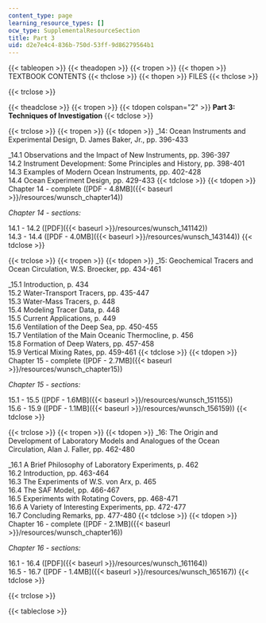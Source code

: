 ```yaml
---
content_type: page
learning_resource_types: []
ocw_type: SupplementalResourceSection
title: Part 3
uid: d2e7e4c4-836b-750d-53ff-9d86279564b1
---
```


{{< tableopen >}}
{{< theadopen >}}
{{< tropen >}}
{{< thopen >}}
TEXTBOOK CONTENTS
{{< thclose >}}
{{< thopen >}}
FILES
{{< thclose >}}

{{< trclose >}}

{{< theadclose >}}
{{< tropen >}}
{{< tdopen colspan="2" >}}
**Part 3: Techniques of Investigation**
{{< tdclose >}}

{{< trclose >}}
{{< tropen >}}
{{< tdopen >}}
_14: Ocean Instruments and Experimental Design, D. James Baker, Jr., pp. 396-433  
  
_14.1 Observations and the Impact of New Instruments, pp. 396-397  
14.2 Instrument Development: Some Principles and History, pp. 398-401  
14.3 Examples of Modern Ocean Instruments, pp. 402-428  
14.4 Ocean Experiment Design, pp. 429-433
{{< tdclose >}}
{{< tdopen >}}
Chapter 14 - complete ([PDF - 4.8MB]({{< baseurl >}}/resources/wunsch_chapter14))  
  
_Chapter 14 - sections:_  
  
14.1 - 14.2 ([PDF]({{< baseurl >}}/resources/wunsch_141142))  
14.3 - 14.4 ([PDF - 4.0MB]({{< baseurl >}}/resources/wunsch_143144))
{{< tdclose >}}

{{< trclose >}}
{{< tropen >}}
{{< tdopen >}}
_15: Geochemical Tracers and Ocean Circulation, W.S. Broecker, pp. 434-461  
  
_15.1 Introduction, p. 434  
15.2 Water-Transport Tracers, pp. 435-447  
15.3 Water-Mass Tracers, p. 448  
15.4 Modeling Tracer Data, p. 448  
15.5 Current Applications, p. 449  
15.6 Ventilation of the Deep Sea, pp. 450-455  
15.7 Ventilation of the Main Oceanic Thermocline, p. 456  
15.8 Formation of Deep Waters, pp. 457-458  
15.9 Vertical Mixing Rates, pp. 459-461
{{< tdclose >}}
{{< tdopen >}}
Chapter 15 - complete ([PDF - 2.7MB]({{< baseurl >}}/resources/wunsch_chapter15))  
  
_Chapter 15 - sections:_  
  
15.1 - 15.5 ([PDF - 1.6MB]({{< baseurl >}}/resources/wunsch_151155))  
15.6 - 15.9 ([PDF - 1.1MB]({{< baseurl >}}/resources/wunsch_156159))
{{< tdclose >}}

{{< trclose >}}
{{< tropen >}}
{{< tdopen >}}
_16: The Origin and Development of Laboratory Models and Analogues of the Ocean Circulation, Alan J. Faller, pp. 462-480  
  
_16.1 A Brief Philosophy of Laboratory Experiments, p. 462  
16.2 Introduction, pp. 463-464  
16.3 The Experiments of W.S. von Arx, p. 465  
16.4 The SAF Model, pp. 466-467  
16.5 Experiments with Rotating Covers, pp. 468-471  
16.6 A Variety of Interesting Experiments, pp. 472-477  
16.7 Concluding Remarks, pp. 477-480
{{< tdclose >}}
{{< tdopen >}}
Chapter 16 - complete ([PDF - 2.1MB]({{< baseurl >}}/resources/wunsch_chapter16))  
  
_Chapter 16 - sections:_  
  
16.1 - 16.4 ([PDF]({{< baseurl >}}/resources/wunsch_161164))  
16.5 - 16.7 ([PDF - 1.4MB]({{< baseurl >}}/resources/wunsch_165167))
{{< tdclose >}}

{{< trclose >}}

{{< tableclose >}}